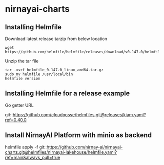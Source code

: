 # nirnayai-charts


## Installing Helmfile 

Download latest release tarzip from below location 

    wget https://github.com/helmfile/helmfile/releases/download/v0.147.0/helmfile_0.147.0_linux_amd64.tar.gz

Unzip the tar file 

    tar -xvzf helmfile_0.147.0_linux_amd64.tar.gz
    sudo mv helmfile /usr/local/bin
    helmfile version 


## Installing Helmfile for a release example
Go getter URL 

git::https://github.com/cloudposse/helmfiles.git@releases/kiam.yaml?ref=0.40.0


## Install NirnayAI Platform with minio as backend 

helmfile apply -f git::https://github.com/nirnay-ai/nirnayai-charts.git@helmfiles/nirnayai-lakehouse/helmfile.yaml?ref=main&always_pull=true




